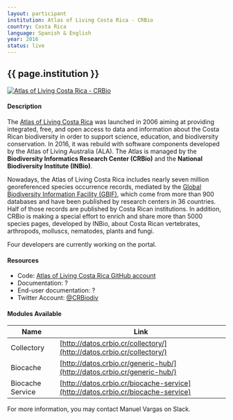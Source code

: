 ```yaml
---
layout: participant
institution: Atlas of Living Costa Rica - CRBio
country: Costa Rica
language: Spanish & English
year: 2016
status: live
---
```


## {{ page.institution }}

[![Atlas of Living Costa Rica - CRBio](/assets/img/participants/atlas_living_costa_rica.png)](http://www.crbio.cr/)

#### Description 
The [Atlas of Living Costa Rica](http://www.crbio.cr/) was launched in 2006 aiming at providing integrated, free, and open access to data and information about the Costa Rican biodiversity in order to support science, education, and biodiversity conservation. In 2016, it was rebuild with software components developed by the Atlas of Living Australia (ALA). The Atlas is managed by the **Biodiversity Informatics Research Center (CRBio)** and the **National Biodiversity Institute (INBio)**.

Nowadays, the Atlas of Living Costa Rica includes nearly seven million georeferenced species occurrence records, mediated by the [Global Biodiversity Information Facility (GBIF)](http://www.gbif.org), which come from more than 900 databases and have been published by research centers in 36 countries. Half of those records are published by Costa Rican institutions. In addition, CRBio is making a special effort to enrich and share more than 5000 species pages, developed by INBio, about Costa Rican vertebrates, arthropods, molluscs, nematodes, plants and fungi.

Four developers are currently working on the portal. 

#### Resources

- Code: [Atlas of Living Costa Rica GitHub account](https://github.com/AtlasBiodiversidadCostaRica)
- Documentation: ?
- End-user documentation: ? 
- Twitter Account: [@CRBiodiv](https://twitter.com/CRBiodiv)


#### Modules Available 

| Name              | Link                                                                             | 
| ------------------|----------------------------------------------------------------------------------|
| Collectory		| [http://datos.crbio.cr/collectory/](http://datos.crbio.cr/collectory/)           |
| Biocache          | [http://datos.crbio.cr/generic-hub/](http://datos.crbio.cr/generic-hub/)         |
| Biocache Service  | [http://datos.crbio.cr/biocache-service](http://datos.crbio.cr/biocache-service) |



For more information, you may contact Manuel Vargas on Slack.
